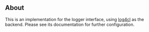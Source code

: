 ## About
This is an implementation for the logger interface, using [log4cl](https://github.com/sharplispers/log4cl) as the backend. Please see its documentation for further configuration.
